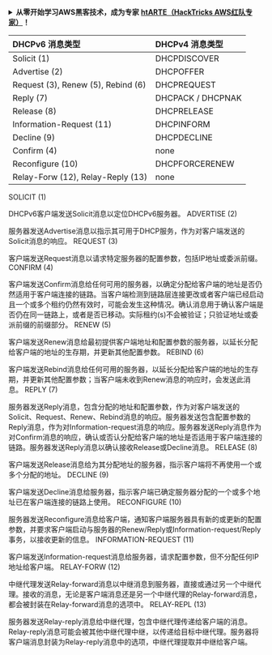 <details>

<summary><strong>从零开始学习AWS黑客技术，成为专家</strong> <a href="https://training.hacktricks.xyz/courses/arte"><strong>htARTE（HackTricks AWS红队专家）</strong></a><strong>！</strong></summary>

支持HackTricks的其他方式：

* 如果您想看到您的**公司在HackTricks中做广告**或**下载PDF格式的HackTricks**，请查看[**订阅计划**](https://github.com/sponsors/carlospolop)!
* 获取[**官方PEASS和HackTricks周边产品**](https://peass.creator-spring.com)
* 探索[**PEASS家族**](https://opensea.io/collection/the-peass-family)，我们独家的[**NFTs**](https://opensea.io/collection/the-peass-family)收藏品
* **加入** 💬 [**Discord群组**](https://discord.gg/hRep4RUj7f) 或 [**电报群组**](https://t.me/peass) 或在**Twitter**上关注我们 🐦 [**@hacktricks_live**](https://twitter.com/hacktricks_live)**。**
* 通过向[**HackTricks**](https://github.com/carlospolop/hacktricks)和[**HackTricks Cloud**](https://github.com/carlospolop/hacktricks-cloud) github仓库提交PR来分享您的黑客技巧。

</details>




|  DHCPv6 消息类型 |  DHCPv4 消息类型 |
| :--- | :--- |
|  Solicit \(1\) |  DHCPDISCOVER |
|  Advertise \(2\) |  DHCPOFFER |
|  Request \(3\), Renew \(5\), Rebind \(6\) |  DHCPREQUEST |
|  Reply \(7\) |  DHCPACK / DHCPNAK |
|  Release \(8\) |  DHCPRELEASE |
|  Information-Request \(11\) |  DHCPINFORM |
|  Decline \(9\) |  DHCPDECLINE |
|  Confirm \(4\) |  none |
|  Reconfigure \(10\) |  DHCPFORCERENEW |
|  Relay-Forw \(12\), Relay-Reply \(13\) |  none |

SOLICIT \(1\)

DHCPv6客户端发送Solicit消息以定位DHCPv6服务器。 ADVERTISE \(2\)

服务器发送Advertise消息以指示其可用于DHCP服务，作为对客户端发送的Solicit消息的响应。 REQUEST \(3\)

客户端发送Request消息以请求特定服务器的配置参数，包括IP地址或委派前缀。 CONFIRM \(4\)

客户端发送Confirm消息给任何可用的服务器，以确定分配给客户端的地址是否仍然适用于客户端连接的链路。当客户端检测到链路层连接更改或者客户端已经启动且一个或多个租约仍然有效时，可能会发生这种情况。确认消息用于确认客户端是否仍在同一链路上，或者是否已移动。实际租约\(s\)不会被验证；只验证地址或委派前缀的前缀部分。 RENEW \(5\)

客户端发送Renew消息给最初提供客户端地址和配置参数的服务器，以延长分配给客户端的地址的生存期，并更新其他配置参数。 REBIND \(6\)

客户端发送Rebind消息给任何可用的服务器，以延长分配给客户端的地址的生存期，并更新其他配置参数；当客户端未收到Renew消息的响应时，会发送此消息。 REPLY \(7\)

服务器发送Reply消息，包含分配的地址和配置参数，作为对客户端发送的Solicit、Request、Renew、Rebind消息的响应。服务器发送包含配置参数的Reply消息，作为对Information-request消息的响应。服务器发送Reply消息作为对Confirm消息的响应，确认或否认分配给客户端的地址是否适用于客户端连接的链路。服务器发送Reply消息以确认接收Release或Decline消息。 RELEASE \(8\)

客户端发送Release消息给为其分配地址的服务器，指示客户端将不再使用一个或多个分配的地址。 DECLINE \(9\)

客户端发送Decline消息给服务器，指示客户端已确定服务器分配的一个或多个地址已在客户端连接的链路上使用。 RECONFIGURE \(10\)

服务器发送Reconfigure消息给客户端，通知客户端服务器具有新的或更新的配置参数，并要求客户端启动与服务器的Renew/Reply或Information-request/Reply事务，以接收更新的信息。 INFORMATION-REQUEST \(11\)

客户端发送Information-request消息给服务器，请求配置参数，但不分配任何IP地址给客户端。 RELAY-FORW \(12\)

中继代理发送Relay-forward消息以中继消息到服务器，直接或通过另一个中继代理。接收的消息，无论是客户端消息还是另一个中继代理的Relay-forward消息，都会被封装在Relay-forward消息的选项中。 RELAY-REPL \(13\)

服务器发送Relay-reply消息给中继代理，包含中继代理传递给客户端的消息。Relay-reply消息可能会被其他中继代理中继，以传递给目标中继代理。服务器将客户端消息封装为Relay-reply消息中的选项，中继代理提取并中继给客户端。

</details>
